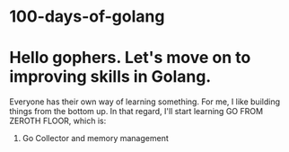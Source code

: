 # 100-days-of-golang

# Hello gophers. Let's move on to improving skills in Golang.

Everyone has their own way of learning something. For me, I like building things from the bottom up. In that regard, I'll start learning GO FROM ZEROTH FLOOR, which is:

1. Go Collector and memory management
